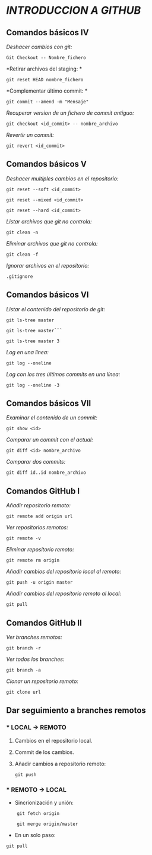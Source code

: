 # *INTRODUCCION A GITHUB*


## Comandos básicos IV

*Deshacer cambios con git:*

`Git Checkout -- Nombre_fichero`

*Retirar archivos del staging: *

`git reset HEAD nombre_fichero`

*Complementar último commit: *
 
`git commit --amend -m "Mensaje"`

*Recuperar version de un fichero de commit antiguo:*

`git checkout <id_commit> -- nombre_archivo`

*Revertir un commit:*

`git revert <id_commit>`

## Comandos básicos V

*Deshacer multiples cambios en el repositorio:*

`git reset --soft <id_commit>`

`git reset --mixed <id_commit>`

`git reset --hard <id_commit>`

*Listar archivos que git no controla:*

`git clean -n`

*Eliminar archivos que git no controla:*

`git clean -f`

*Ignorar archivos en el repositorio:*

`.gitignore`

## Comandos básicos VI

*Listar el contenido del repositorio de git:*

`git ls-tree master`

`git ls-tree masterˆˆˆ`

`git ls-tree master ̃3`

*Log en una línea:*

`git log --oneline`

*Log con los tres últimos commits en una línea:*

`git log --oneline -3`


## Comandos básicos VII

*Examinar el contenido de un commit:*

`git show <id>`

*Comparar un commit con el actual:*

`git diff <id> nombre_archivo`

*Comparar dos commits:*

`git diff id..id nombre_archivo`


## Comandos GitHub I

*Añadir repositorio remoto:*
 
`git remote add origin url`

*Ver repositorios remotos:*

`git remote -v`

*Eliminar repositorio remoto:*

`git remote rm origin`

*Añadir cambios del repositorio local al remoto:*

`git push -u origin master`

*Añadir cambios del repositorio remoto al local:*
	
`git pull`

## Comandos GitHub II

*Ver branches remotos:*

`git branch -r`

*Ver todos los branches:*

`git branch -a`

*Clonar un repositorio remoto:*

`git clone url`

## Dar seguimiento a branches remotos

### * LOCAL -> REMOTO

1. Cambios en el repositorio local.

2. Commit de los cambios.

3. Añadir cambios a repositorio remoto:

	`git push`

### * REMOTO -> LOCAL

* Sincrionización y unión:
~~~
	git fetch origin

	git merge origin/master
~~~
* En un solo paso:

`git pull`
